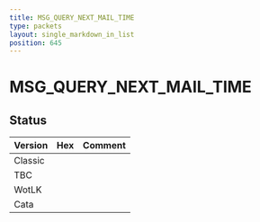 ```yaml
---
title: MSG_QUERY_NEXT_MAIL_TIME
type: packets
layout: single_markdown_in_list
position: 645
---
```


# MSG_QUERY_NEXT_MAIL_TIME

## Status

Version | Hex | Comment
---------- | ---------- | ---------- 
Classic |  |  
TBC |  |  
WotLK |  |  
Cata |  |  
